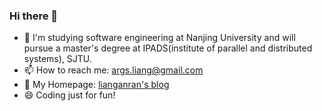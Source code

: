 ### Hi there 👋

<!--
**lar0129/lar0129** is a ✨ _special_ ✨ repository because its `README.md` (this file) appears on your GitHub profile.

Here are some ideas to get you started:
-->

- 🔭 I'm studying software engineering at Nanjing University and will pursue a master's degree at IPADS(institute of parallel and distributed systems), SJTU.
- 📫 How to reach me: args.liang@gmail.com
- 👋 My Homepage: [lianganran's blog](https://lianganran.top/)
- 😄 Coding just for fun!

<!--
![AnRan Liang's Most used languages](https://github-readme-stats.vercel.app/api/top-langs?username=lar0129&show_icons=true&count_private=true&theme=gotham)
-->

<!--
[![AnRan Liang's GitHub stats](https://github-readme-stats.vercel.app/api?username=lar0129)](https://github.com/anuraghazra/github-readme-stats)
-->
